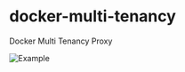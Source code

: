 # docker-multi-tenancy
Docker Multi Tenancy Proxy

![Example](https://github.com/morfeo8marc/docker-multi-tenancy/blob/master/images/docker-tenant.png)
